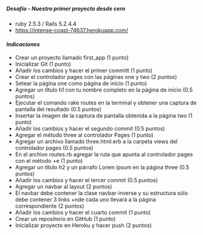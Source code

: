 ##### *Desafío - Nuestro primer proyecto desde cero*



+ ruby 2.5.3 / Rails 5.2.4.4
+ https://intense-coast-74637.herokuapp.com/

#### *Indicaciones*


+ Crear un proyecto llamado first_app (1 punto)
+ Inicializar Git (1 punto)
+ Añadir los cambios y hacer el primer committ (1 punto)
+ Crear el controlador pages con las páginas one y two (2 puntos)
+ Setear la página one como página de inicio (1 punto)
+ Agregar un título h1 con tu nombre completo en la página de inicio (0.5 puntos)
+ Ejecutar el comando rake routes en la terminal y obtener una captura de pantalla del resultado
(0.5 puntos)
+ Insertar la imagen de la captura de pantalla obtenida a la página two (1 punto)
+ Añadir los cambios y hacer el segundo commit (0.5 puntos)
+ Agregar el método three al controlador Pages (1 punto)
+ Agregar un archivo llamado three.html.erb a la carpeta views del controlador pages (0.5 puntos)
+ En el archivo routes.rb agregar la ruta que apunta al controlador pages con el método +e (1 punto)
+ Agregar un título h2 y un párrafo Lorem ipsum en la página three (0.5 puntos)
+ Añadir los cambios y hacer el tercer commit (0.5 puntos)
+ Agregar un navbar al layout (2 puntos)
+ El navbar debe contener la clase navbar-inverse y su estructura sólo debe contener 3 links
+nde cada uno llevará a la página correspondiente (2 puntos)
+ Añadir los cambios y hacer el cuarto commit (1 punto)
+ Crear un repositorio en GitHub (1 punto)
+ Inicializar proyecto en Heroku y hacer push (2 puntos)